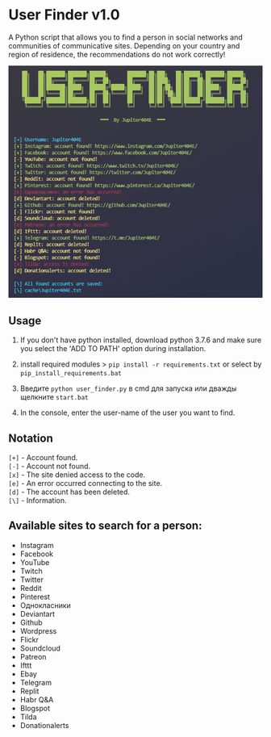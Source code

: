 # User Finder v1.0

A Python script that allows you to find a person in social networks and communities of communicative sites.
Depending on your country and region of residence, the recommendations do not work correctly!

![image](https://github.com/Jupiter404E/User-finder/blob/main/img/preview.png?raw=true)

## Usage

1. If you don't have python installed, download python 3.7.6 and make sure you select the 'ADD TO PATH' option during installation.

2. install required modules > `pip install -r requirements.txt` or select by `pip_install_requirements.bat`

3. Введите `python user_finder.py` в cmd для запуска или дважды щелкните `start.bat`

4. In the console, enter the user-name of the user you want to find.
## Notation

`[+]` - Account found. <br />
`[-]` - Account not found. <br />
`[x]` - The site denied access to the code. <br />
`[e]` - An error occurred connecting to the site. <br />
`[d]` - The account has been deleted. <br />
`[\]` - Information.

## Available sites to search for a person:

+ Instagram
+ Facebook
+ YouTube
+ Twitch
+ Twitter
+ Reddit
+ Pinterest
+ Однокласники
+ Deviantart
+ Github
+ Wordpress
+ Flickr
+ Soundcloud
+ Patreon
+ Ifttt
+ Ebay
+ Telegram
+ Replit
+ Habr Q&A
+ Blogspot
+ Tilda
+ Donationalerts

